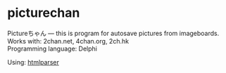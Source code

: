 # picturechan
Pictureちゃん — this is program for autosave pictures from imageboards.     
Works with: 2chan.net, 4chan.org, 2ch.hk      
Programming language: Delphi 
    
Using: [htmlparser](https://github.com/ying32/htmlparser)
